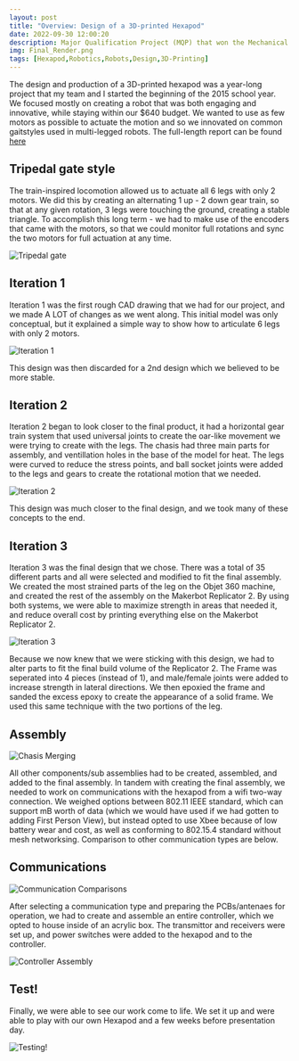 ```yaml
---
layout: post
title: "Overview: Design of a 3D-printed Hexapod"
date: 2022-09-30 12:00:20
description: Major Qualification Project (MQP) that won the Mechanical Engineering Provost Award - The most prestigious award an MQP can earn from WPI.
img: Final_Render.png
tags: [Hexapod,Robotics,Robots,Design,3D-Printing]
---
```


The design and production of a 3D-printed hexapod was a year-long project that my team and I started the beginning of the 2015 school year. We focused mostly on creating a robot that was both engaging and innovative, while staying within our $640 budget. We wanted to use as few motors as possible to actuate the motion and so we innovated on common gaitstyles used in multi-legged robots. The full-length report can be found [here](https://web.wpi.edu/Pubs/E-project/Available/E-project-042615-150727/unrestricted/Hexapod_MQP_Final_MQP_Report_4-26-2015.pdf)

## Tripedal gate style

The train-inspired locomotion allowed us to actuate all 6 legs with only 2 motors. We did this by creating an alternating 1 up - 2 down gear train, so that at any given rotation, 3 legs were touching the ground, creating a stable triangle. To accomplish this long term - we had to make use of the encoders that came with the motors, so that we could monitor full rotations and sync the two motors for full actuation at any time.
 
![Tripedal gate]({{site.baseurl}}/assets/img/Trigate.PNG)

## Iteration 1

Iteration 1 was the first rough CAD drawing that we had for our project, and we made A LOT of changes as we went along. This initial model was only conceptual, but it explained a simple way to show how to articulate 6 legs with only 2 motors.

 ![Iteration 1]({{site.baseurl}}/assets/img/Initial_Design.jpg)

This design was then discarded for a 2nd design which we believed to be more stable.

## Iteration 2

Iteration 2 began to look closer to the final product, it had a horizontal gear train system that used universal joints to create the oar-like movement we were trying to create with the legs. The chasis had three main parts for assembly, and ventillation holes in the base of the model for heat. The legs were curved to reduce the stress points, and ball socket joints were added to the legs and gears to create the rotational motion that we needed.

 ![Iteration 2]({{site.baseurl}}/assets/img/Iteration_2.png)

This design was much closer to the final design, and we took many of these concepts to the end.

## Iteration 3

Iteration 3 was the final design that we chose. There was a total of 35 different parts and all were selected and modified to fit the final assembly. We created the most strained parts of the leg on the Objet 360 machine, and created the rest of the assembly on the Makerbot Replicator 2. By using both systems, we were able to maximize strength in areas that needed it, and reduce overall cost by printing everything else on the Makerbot Replicator 2.

![Iteration 3]({{site.baseurl}}/assets/img/Iteration_3.PNG)

Because we now knew that we were sticking with this design, we had to alter parts to fit the final build volume of the Replicator 2. The Frame was seperated into 4 pieces (instead of 1), and male/female joints were added to increase strength in lateral directions. We then epoxied the frame and sanded the excess epoxy to create the appearance of a solid frame. We used this same technique with the two portions of the leg.

## Assembly

![Chasis Merging]({{site.baseurl}}/assets/img/Chasis_Merging.PNG)

All other components/sub assemblies had to be created, assembled, and added to the final assembly. In tandem with creating the final assembly, we needed to work on communications with the hexapod from a wifi two-way connection. We weighed options between 802.11 IEEE standard, which can support mB worth of data (which we would have used if we had gotten to adding First Person View), but instead opted to use Xbee because of low battery wear and cost, as well as conforming to 802.15.4 standard without mesh networksing. Comparison to other communication types are below.

## Communications

![Communication Comparisons]({{site.baseurl}}/assets/img/Communication_Comparisons.PNG)

After selecting a communication type and preparing the PCBs/antenaes for operation, we had to create and assemble an entire controller, which we opted to house inside of an acrylic box. The transmittor and receivers were set up, and power switches were added to the hexapod and to the controller.

![Controller Assembly]({{site.baseurl}}/assets/img/Controller_Assembly.jpg)

## Test!

Finally, we were able to see our work come to life. We set it up and were able to play with our own Hexapod and a few weeks before presentation day.

![Testing!]({{site.baseurl}}/assets/vids/Testing.gif)
